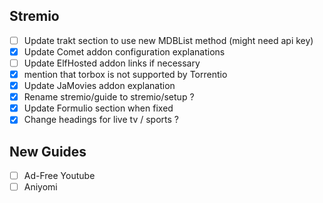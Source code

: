 ## Stremio

- [ ] Update trakt section to use new MDBList method (might need api key) 
- [x] Update Comet addon configuration explanations
- [ ] Update ElfHosted addon links if necessary
- [x] mention that torbox is not supported by Torrentio
- [x] Update JaMovies addon explanation 
- [x] Rename stremio/guide to stremio/setup ?
- [x] Update Formulio section when fixed 
- [x] Change headings for live tv / sports ? 

## New Guides 

- [ ] Ad-Free Youtube
- [ ] Aniyomi 
